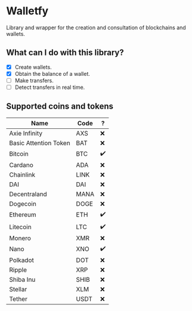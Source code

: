 # Walletfy
Library and wrapper for the creation and consultation of blockchains and wallets.

## What can I do with this library?
- [x] Create wallets.
- [x] Obtain the balance of a wallet.
- [ ] Make transfers.
- [ ] Detect transfers in real time.

## Supported coins and tokens
|          Name         | Code |  ?  |
| --------------------- | ---- | --- |
| Axie Infinity         | AXS  | ❌ |
| Basic Attention Token | BAT  | ❌ |
| Bitcoin               | BTC  | ✔️ |
| Cardano               | ADA  | ❌ |
| Chainlink             | LINK | ❌ |
| DAI                   | DAI  | ❌ |
| Decentraland          | MANA | ❌ |
| Dogecoin              | DOGE | ❌ |
| Ethereum              | ETH  | ✔️ |
| Litecoin              | LTC  | ✔️ |
| Monero                | XMR  | ❌ |
| Nano                  | XNO  | ✔️ |
| Polkadot              | DOT  | ❌ |
| Ripple                | XRP  | ❌ |
| Shiba Inu             | SHIB | ❌ |
| Stellar               | XLM  | ❌ |
| Tether                | USDT | ❌ |

